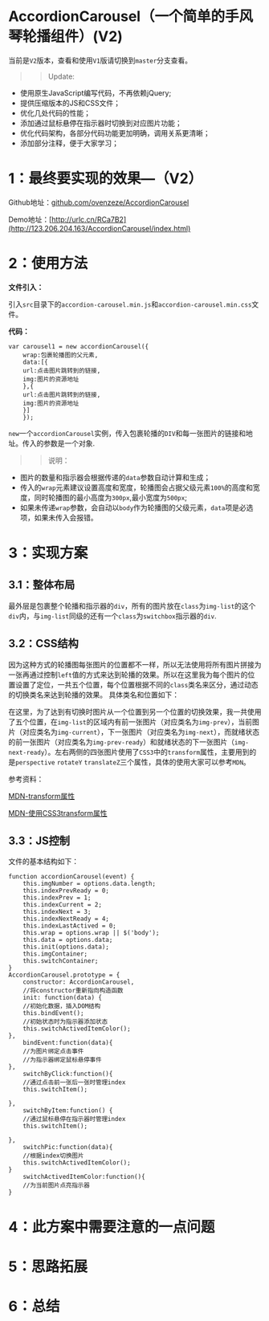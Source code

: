# AccordionCarousel（一个简单的手风琴轮播组件）(V2)
当前是`V2`版本，查看和使用`V1`版请切换到`master`分支查看。
>> Update:
* 使用原生JavaScript编写代码，不再依赖jQuery;
* 提供压缩版本的JS和CSS文件；
* 优化几处代码的性能；
* 添加通过鼠标悬停在指示器时切换到对应图片功能；
* 优化代码架构，各部分代码功能更加明确，调用关系更清晰；
* 添加部分注释，便于大家学习；

# 1：最终要实现的效果—（V2）
Github地址：[github.com/ovenzeze/AccordionCarousel](https://github.com/ovenzeze/AccordionCarousel)

Demo地址：[http://urlc.cn/RCa7B2](http://123.206.204.163/AccordionCarousel/index.html)
# 2：使用方法
**文件引入：**  

引入`src`目录下的`accordion-carousel.min.js`和`accordion-carousel.min.css`文件。  

**代码：**  

```
var carousel1 = new accordionCarousel({
    wrap:包裹轮播图的父元素,
    data:[{
    url:点击图片跳转到的链接,
    img:图片的资源地址
    },{
    url:点击图片跳转到的链接,
    img:图片的资源地址
    }]
    });
```
`new`一个`accordionCarousel`实例，传入包裹轮播的`DIV`和每一张图片的链接和地址。传入的参数是一个对象.
>> 说明：
* 图片的数量和指示器会根据传递的`data`参数自动计算和生成；
* 传入的`wrap`元素建议设置高度和宽度，轮播图会占据父级元素`100%`的高度和宽度，同时轮播图的最小高度为`300px`,最小宽度为`500px`;
* 如果未传递`wrap`参数，会自动以`body`作为轮播图的父级元素，`data`项是必选项，如果未传入会报错。

# 3：实现方案
## 3.1：整体布局

 最外层是包裹整个轮播和指示器的`div`，所有的图片放在`class`为`img-list`的这个`div`内，与`img-list`同级的还有一个`class`为`switchbox`指示器的`div`.
## 3.2：CSS结构
因为这种方式的轮播图每张图片的位置都不一样，所以无法使用将所有图片拼接为一张再通过控制`left`值的方式来达到轮播的效果。所以在这里我为每个图片的位置设置了定位，一共五个位置，每个位置根据不同的`class`类名来区分，通过动态的切换类名来达到轮播的效果。
具体类名和位置如下：


在这里，为了达到有切换时图片从一个位置到另一个位置的切换效果，我一共使用了五个位置，在`img-list`的区域内有前一张图片（对应类名为`img-prev`），当前图片（对应类名为`img-current`），下一张图片（对应类名为`img-next`），而就绪状态的前一张图片（对应类名为`img-prev-ready`）和就绪状态的下一张图片（`img-next-ready`）。左右两侧的四张图片使用了`CSS3`中的`transform`属性，主要用到的是`perspective` `rotateY` `translateZ`三个属性，具体的使用大家可以参考`MDN`。  

参考资料：

[MDN-transform属性](https://developer.mozilla.org/zh-CN/docs/Web/CSS/transform)

[MDN-使用CSS3transform属性](https://developer.mozilla.org/zh-CN/docs/Web/CSS/CSS_Transforms/Using_CSS_transforms)
## 3.3：JS控制
文件的基本结构如下：
```
function accordionCarousel(event) {
    this.imgNumber = options.data.length;
    this.indexPrevReady = 0;
    this.indexPrev = 1;
    this.indexCurrent = 2;
    this.indexNext = 3;
    this.indexNextReady = 4;
    this.indexLastActived = 0;
    this.wrap = options.wrap || $('body');
    this.data = options.data;
    this.init(options.data);
    this.imgContainer;
    this.switchContainer; 
}
AccordionCarousel.prototype = {
    constructor: AccordionCarousel,
    //将constructor重新指向构造函数
    init: function(data) {
    //初始化数据，插入DOM结构
    this.bindEvent();
    //初始状态时为指示器添加状态
    this.switchActivedItemColor();
},
    bindEvent:function(data){
    //为图片绑定点击事件
    //为指示器绑定鼠标悬停事件
},
    switchByClick:function(){
    //通过点击前一张后一张时管理index
    this.switchItem();

},
    switchByItem:function() {
    //通过鼠标悬停在指示器时管理index
    this.switchItem();

},
    switchPic:function(data){
    //根据index切换图片
    this.switchActivedItemColor();
}
    switchActivedItemColor:function(){
    //为当前图片点亮指示器
}
```
# 4：此方案中需要注意的一点问题

# 5：思路拓展

# 6：总结

